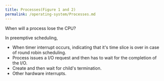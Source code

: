 ```yaml
---
title: Processes(Figure 1 and 2)
permalink: /operating-system/Processes.md
---
```

When will a process lose the CPU?

In preemptive scheduling,

-   When timer interrupt occurs, indicating that it's time slice is over
    in case of round robin scheduling.
-   Process issues a I/O request and then has to wait for the completion
    of the I/O.
-   Create and then wait for child's termination.
-   Other hardware interrupts.
